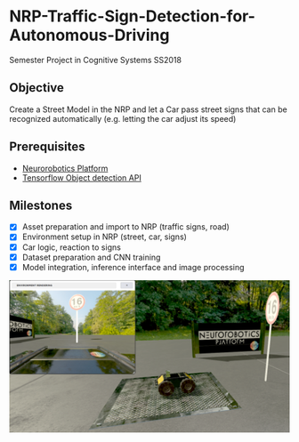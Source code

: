 # NRP-Traffic-Sign-Detection-for-Autonomous-Driving
Semester Project in Cognitive Systems SS2018

## Objective
Create a Street Model in the NRP and let a Car pass street signs that can be 
recognized automatically (e.g. letting the car adjust its speed)

## Prerequisites
* [Neurorobotics Platform](https://neurorobotics.net/local_install.html)
* [Tensorflow Object detection API](https://github.com/tensorflow/models/tree/master/research/object_detection)

## Milestones
- [x] Asset preparation and import to NRP (traffic signs, road)
- [x] Environment setup in NRP (street, car, signs)
- [x] Car logic, reaction to signs
- [x] Dataset preparation and CNN training
- [x] Model integration, inference interface and image processing

![Project Image](description/nrp.png)
